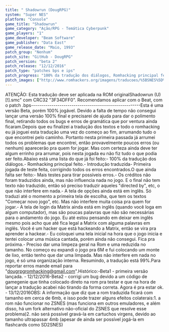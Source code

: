 ```yaml
---
title: " Shadowrun (DougRPG)"
system: "Super NES"
platform: "Console"
game_title: "Shadowrun"
game_category: "Ação/RPG - Temática Cyberpunk"
game_players: "1"
game_developer: "Beam Software"
game_publisher: "Data East"
game_release_date: "Maio, 1993"
patch_group: "Nenhum"
patch_site: "GitHub - DougRPG"
patch_version: "beta 2"
patch_release: "12/12/2016"
patch_type: "patches bps e ips"
patch_progress: "100% da tradução dos diálogos, Romhacking principal feito, Introdução traduzida."
patch_images: ["http://www.romhackers.org/imagens/traducoes/%5BSNES%5D%2520Shadowrun%2520-%2520DougRPG%2520-%2520000.png","http://www.romhackers.org/imagens/traducoes/%5BSNES%5D%2520Shadowrun%2520-%2520DougRPG%2520-%2520001.png","http://www.romhackers.org/imagens/traducoes/%5BSNES%5D%2520Shadowrun%2520-%2520DougRPG%2520-%2520002.png","http://www.romhackers.org/imagens/traducoes/%5BSNES%5D%2520Shadowrun%2520-%2520DougRPG%2520-%2520003.png","http://www.romhackers.org/imagens/traducoes/%5BSNES%5D%2520Shadowrun%2520-%2520DougRPG%2520-%2520004.png"]
---
```

ATENÇÃO: Esta tradução deve ser aplicada na ROM originalShadowrun (U) [!].smc" com CRC32 "3F34DFF0". Recomendamos aplicar com o Beat, com o patch .bps------------------------------------------------------Esta é uma versão Beta, porém 100% jogável. Devido a falta de tempo não consegui lançar uma versão 100% final e precisarei de ajuda para dar o polimento final, retirando todos os bugs e erros de gramática que por ventura ainda ficaram.Depois que eu finalizei a tradução dos textos e todo o romhacking eu já joguei esta tradução uma vez do começo ao fim, arrumando tudo o que encontrei pelo caminho. Portanto nesta primeira passada já arrumei todos os problemas que encontrei, então provavelmente poucos erros (ou nenhum) aparecerão pra quem for jogar. Mas com certeza ainda deve ter algum errinho pra arrumar, pois nesta jogada eu não fiz tudo o que podia ser feito.Abaixo está uma lista do que já foi feito:- 100% da tradução dos diálogos.- Romhacking principal feito.- Introdução traduzida- Primeira jogada de teste feita, corrigindo todos os erros encontrados.O que ainda falta ser feito:- Mais testes para tirar possíveis erros.- Os créditos não foram traduzidos ainda, mas não influencia nada no jogo. E o final não tem texto não traduzido, então só preciso traduzir aqueles "directed by", etc, o que não interfere em nada.- A tela de opções ainda está em inglês. Só traduzi até o momento a primeira tela de escolha, que tem os textos "Começar novo jogo", etc. Mas não interfere muita coisa pra quem for jogar.- A tela de login da Matrix ainda está em inglês (quando você loga em algum computador), mas são poucas palavras que não são necessárias para o andamento do jogo. Eu até estou pensando em deixar em inglês mesmo pois acho que até fica legal a Matrix com alguma palavras em inglês. Você é um hacker que está hackeando a Matrix, então se vira pra aprender a hackear.- Eu coloquei uma tela inicial na hora que o jogo inicia e tentei colocar uma música cantada, porém ainda não consegui. Fica pra próxima.- Preciso dar uma limpeza geral na Rom e uma reduzida no tamanho. No começo eu expandi o jogo pra 6M e fui colocando um monte de lixo, então tenho que dar uma limpada. Mas não interfere em nada no jogo, é só uma organização interna. Resumindo, a tradução está 99%.Para reportar erros mande email para "dougrpgromhacking@gmail.com".Histórico:-Beta1 - primeira versão lançada. - 12/12/2016-Beta2 - corrigi um bug devido a um código de gamegenie que tinha colocado direto na rom pra testar e que na hora de lançar a tradução acabei não tirando da forma correta. Agora é pra estar ok. - 13/12/2016OBS: A informação que diz que a rom traduzida ficará com tamanho em cerca de 6mb, e isso pode trazer alguns efeitos colaterais:1. a rom não funcionar no ZSNES (mas funciona em outros emuladores, e além disso, há um fork alternativo não-oficial do ZSNES que resolve esse problema)2. não será possível gravá-la em cartuchos virgens, devido ao tamanho ultrapassar 4mb (apesar de ainda ser possível jogá-la em flashcards como SD2SNES)